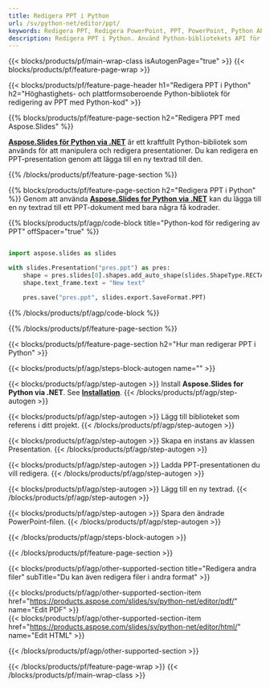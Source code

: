 ```yaml
---
title: Redigera PPT i Python
url: /sv/python-net/editor/ppt/
keywords: Redigera PPT, Redigera PowerPoint, PPT, PowerPoint, Python API, Python Library
description: Redigera PPT i Python. Använd Python-bibliotekets API för att redigera PowerPoint-presentation
---
```


{{< blocks/products/pf/main-wrap-class isAutogenPage="true" >}}
{{< blocks/products/pf/feature-page-wrap >}}

{{< blocks/products/pf/feature-page-header h1="Redigera PPT i Python" h2="Höghastighets- och plattformsoberoende Python-bibliotek för redigering av PPT med Python-kod" >}}

{{% blocks/products/pf/feature-page-section h2="Redigera PPT med Aspose.Slides" %}}

[**Aspose.Slides för Python via .NET**](https://products.aspose.com/slides/sv/python-net/) är ett kraftfullt Python-bibliotek som används för att manipulera och redigera presentationer. Du kan redigera en PPT-presentation genom att lägga till en ny textrad till den. 

{{% /blocks/products/pf/feature-page-section %}}




{{% blocks/products/pf/feature-page-section  h2="Redigera PPT i Python" %}}
Genom att använda [**Aspose.Slides for Python via .NET**](https://products.aspose.com/slides/sv/python-net/) kan du lägga till en ny textrad till ett PPT-dokument med bara några få kodrader.

{{% blocks/products/pf/agp/code-block title="Python-kod för redigering av PPT" offSpacer="true" %}}
```python

import aspose.slides as slides

with slides.Presentation("pres.ppt") as pres:
    shape = pres.slides[0].shapes.add_auto_shape(slides.ShapeType.RECTANGLE, 10, 10, 100, 50)
    shape.text_frame.text = "New text"

    pres.save("pres.ppt", slides.export.SaveFormat.PPT)
```
{{% /blocks/products/pf/agp/code-block %}}

{{% /blocks/products/pf/feature-page-section %}}




{{< blocks/products/pf/feature-page-section  h2="Hur man redigerar PPT i Python" >}}


{{< blocks/products/pf/agp/steps-block-autogen name="" >}}


{{< blocks/products/pf/agp/step-autogen >}}
Install **Aspose.Slides for Python via .NET**. See [**Installation**](https://docs.aspose.com/slides/python-net/installation/).
{{< /blocks/products/pf/agp/step-autogen >}}

{{< blocks/products/pf/agp/step-autogen >}}
Lägg till biblioteket som referens i ditt projekt.
{{< /blocks/products/pf/agp/step-autogen >}}

{{< blocks/products/pf/agp/step-autogen >}}
Skapa en instans av klassen Presentation.
{{< /blocks/products/pf/agp/step-autogen >}}

{{< blocks/products/pf/agp/step-autogen >}}
Ladda PPT-presentationen du vill redigera.
{{< /blocks/products/pf/agp/step-autogen >}}

{{< blocks/products/pf/agp/step-autogen >}}
Lägg till en ny textrad.
{{< /blocks/products/pf/agp/step-autogen >}}

{{< blocks/products/pf/agp/step-autogen >}}
Spara den ändrade PowerPoint-filen.
{{< /blocks/products/pf/agp/step-autogen >}}


{{< /blocks/products/pf/agp/steps-block-autogen >}}


{{< /blocks/products/pf/feature-page-section >}}




{{< blocks/products/pf/agp/other-supported-section title="Redigera andra filer" subTitle="Du kan även redigera filer i andra format" >}}

{{< blocks/products/pf/agp/other-supported-section-item href="https://products.aspose.com/slides/sv/python-net/editor/pdf/" name="Edit PDF" >}}    
{{< blocks/products/pf/agp/other-supported-section-item href="https://products.aspose.com/slides/sv/python-net/editor/html/" name="Edit HTML" >}}  



{{< /blocks/products/pf/agp/other-supported-section >}}

{{< /blocks/products/pf/feature-page-wrap >}}
{{< /blocks/products/pf/main-wrap-class >}}